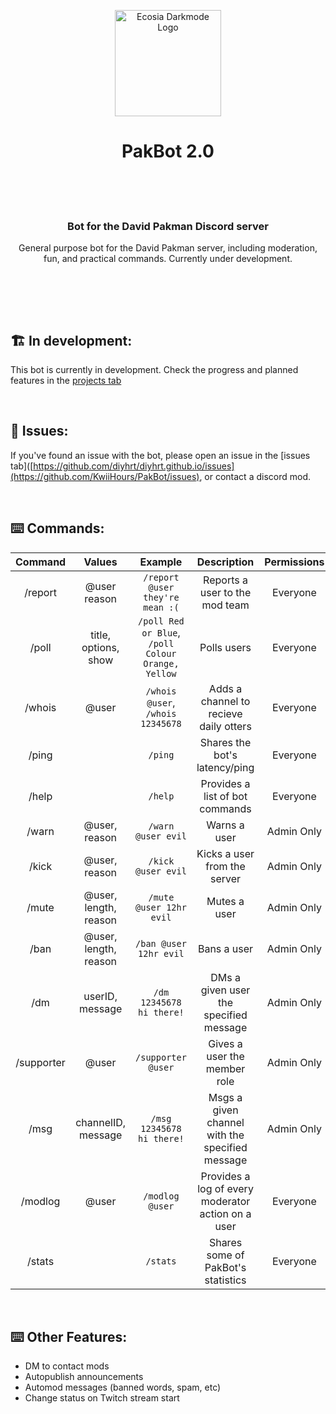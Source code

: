 <p align="center"><a href="https://kwii.tk" target="_blank" rel="noreferrer noopener"><img width="170" alt="Ecosia Darkmode Logo" src="https://i.imgur.com/7EiprPq.png"></a></p>
<h1 align="center">PakBot 2.0<br/><br/></h1>

</br>

<h3 align="center"> Bot for the David Pakman Discord server </h3>
<p align="center"> General purpose bot for the David Pakman server, including moderation, fun, and practical commands. 
Currently under development.</p>

</br>

</br></br>


## 🏗️ In development:
This bot is currently in development. Check the progress and planned features in the [projects tab](https://github.com/users/KwiiHours/projects/2/views/1)

</br>

## 🤕 Issues:
If you've found an issue with the bot, please open an issue in the [issues tab]([https://github.com/diyhrt/diyhrt.github.io/issues](https://github.com/KwiiHours/PakBot/issues), or contact a discord mod.

</br>

## ⌨️ Commands:
| **Command** | **Values**     | **Example**                            | **Description**                                       | **Permissions**|
|:-----------:|:--------------:|:--------------------------------------:|:-----------------------------------------------------:|:--------------:|
| /report     | @user reason   | ```/report @user they're mean :(```    | Reports a user to the mod team                        | Everyone       |
| /poll       | title, options, show | ```/poll Red or Blue```, ```/poll Colour Orange, Yellow```| Polls users                  | Everyone       |
| /whois      | @user          | ```/whois @user```, ```/whois 12345678```| Adds a channel to recieve daily otters                 | Everyone       |
| /ping       |                | ```/ping```                            | Shares the bot's latency/ping                         | Everyone       |
| /help       |                | ```/help```                            | Provides a list of bot commands                       | Everyone       |
| /warn       | @user, reason  | ```/warn @user evil```                 | Warns a user                                          | Admin Only     |
| /kick       | @user, reason  | ```/kick @user evil```                 | Kicks a user from the server                          | Admin Only     |
| /mute       | @user, length, reason| ```/mute @user 12hr evil```      | Mutes a user                                          | Admin Only     |
| /ban        | @user, length, reason| ```/ban @user 12hr evil```       | Bans a user                                           | Admin Only     |
| /dm         | userID, message| ```/dm 12345678 hi there!```           | DMs a given user the specified message                | Admin Only     |
| /supporter  | @user          | ```/supporter @user```                 | Gives a user the member role                          | Admin Only     |
| /msg        | channelID, message| ```/msg 12345678 hi there!```       | Msgs a given channel with the specified message       | Admin Only     |
| /modlog     | @user          | ```/modlog @user```                    | Provides a log of every moderator action on a user    | Everyone       |
| /stats      |                | ```/stats```                           | Shares some of PakBot's statistics                    | Everyone       |

</br>

## ⌨️ Other Features:
- DM to contact mods
- Autopublish announcements
- Automod messages (banned words, spam, etc)
- Change status on Twitch stream start


